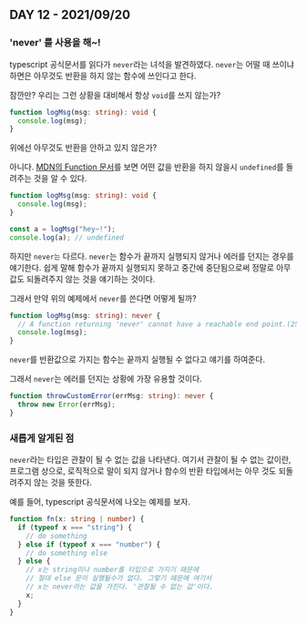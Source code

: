 ## DAY 12 - 2021/09/20

### 'never' 를 사용을 해~!

typescript 공식문서를 읽다가 `never`라는 녀석을 발견하였다. `never`는 어떨 때 쓰이냐 하면은 아무것도 반환을 하지 않는 함수에 쓰인다고 한다.

잠깐만? 우리는 그런 상황을 대비해서 항상 `void`를 쓰지 않는가?

```typescript
function logMsg(msg: string): void {
  console.log(msg);
}
```

위에선 아무것도 반환을 안하고 있지 않은가?

아니다. [MDN의 Function 문서](https://developer.mozilla.org/en-US/docs/Web/JavaScript/Reference/Statements/function#description)를 보면 어떤 값을 반환을 하지 않을시 `undefined`를 돌려주는 것을 알 수 있다.

```typescript
function logMsg(msg: string): void {
  console.log(msg);
}

const a = logMsg("hey~!");
console.log(a); // undefined
```

하지만 `never는` 다르다. `never`는 함수가 끝까지 실행되지 않거나 에러를 던지는 경우를 얘기한다. 쉽게 말해 함수가 끝까지 실행되지 못하고 중간에 중단됨으로써 정말로 아무 값도 되돌려주지 않는 것을 얘기하는 것이다.

그래서 만약 위의 예제에서 `never`를 쓴다면 어떻게 될까?

```typescript
function logMsg(msg: string): never {
  // A function returning 'never' cannot have a reachable end point.(2534)
  console.log(msg);
}
```

`never`를 반환값으로 가지는 함수는 끝까지 실행될 수 없다고 얘기를 하여준다.

그래서 `never`는 에러를 던지는 상황에 가장 유용할 것이다.

```typescript
function throwCustomError(errMsg: string): never {
  throw new Error(errMsg);
}
```

### 새롭게 알게된 점

`never`라는 타입은 관찰이 될 수 없는 값을 나타낸다. 여기서 관찰이 될 수 없는 값이란, 프로그램 상으로, 로직적으로 말이 되지 않거나 함수의 반환 타입에서는 아무 것도 되돌려주지 않는 것을 뜻한다.

예를 들어, typescript 공식문서에 나오는 예제를 보자.

```typescript
function fn(x: string | number) {
  if (typeof x === "string") {
    // do something
  } else if (typeof x === "number") {
    // do something else
  } else {
    // x는 string이나 number를 타입으로 가지기 때문에
    // 절대 else 문이 실행될수가 없다. 그렇기 때문에 여기서
    // x는 never라는 값을 가진다. '관찰될 수 없는 값'이다.
    x;
  }
}
```
